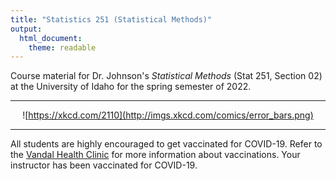 ```yaml
---
title: "Statistics 251 (Statistical Methods)"
output: 
  html_document: 
    theme: readable
---
```


Course material for Dr. Johnson's *Statistical Methods* (Stat 251, Section 02) at the University of Idaho for the spring semester of 2022.

***

<center>

![https://xkcd.com/2110](http://imgs.xkcd.com/comics/error_bars.png)

</center>

***

All students are highly encouraged to get vaccinated for COVID-19. Refer to the [Vandal Health Clinic](https://www.uidaho.edu/vandal-health-clinic/coronavirus/vaccine) for more information about vaccinations. Your instructor has been vaccinated for COVID-19. 



